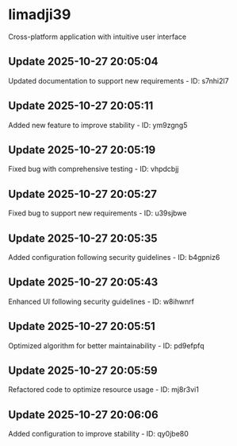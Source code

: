 # limadji39
Cross-platform application with intuitive user interface

## Update 2025-10-27 20:05:04
Updated documentation to support new requirements - ID: s7nhi2l7


## Update 2025-10-27 20:05:11
Added new feature to improve stability - ID: ym9zgng5


## Update 2025-10-27 20:05:19
Fixed bug with comprehensive testing - ID: vhpdcbjj


## Update 2025-10-27 20:05:27
Fixed bug to support new requirements - ID: u39sjbwe


## Update 2025-10-27 20:05:35
Added configuration following security guidelines - ID: b4gpniz6


## Update 2025-10-27 20:05:43
Enhanced UI following security guidelines - ID: w8ihwnrf


## Update 2025-10-27 20:05:51
Optimized algorithm for better maintainability - ID: pd9efpfq


## Update 2025-10-27 20:05:59
Refactored code to optimize resource usage - ID: mj8r3vi1


## Update 2025-10-27 20:06:06
Added configuration to improve stability - ID: qy0jbe80

